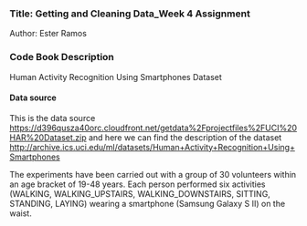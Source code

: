 ### Title: Getting and Cleaning Data_Week 4 Assignment
Author: Ester Ramos

### **Code Book Description**
Human Activity Recognition Using Smartphones Dataset

#### Data source
This is the data source https://d396qusza40orc.cloudfront.net/getdata%2Fprojectfiles%2FUCI%20HAR%20Dataset.zip and
here we can find the description of the dataset http://archive.ics.uci.edu/ml/datasets/Human+Activity+Recognition+Using+Smartphones

The experiments have been carried out with a group of 30 volunteers within an age bracket of 19-48 years. Each person performed six activities (WALKING, WALKING_UPSTAIRS, WALKING_DOWNSTAIRS, SITTING, STANDING, LAYING) wearing a smartphone (Samsung Galaxy S II) on the waist.
  


